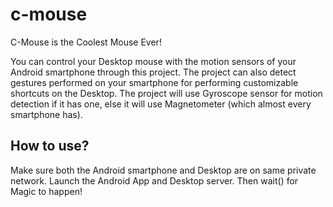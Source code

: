 # c-mouse
C-Mouse is the Coolest Mouse Ever!

You can control your Desktop mouse with the motion sensors of your Android smartphone through this project. The project can also detect gestures performed on your smartphone for performing customizable shortcuts on the Desktop. The project will use Gyroscope sensor for motion detection if it has one, else it will use Magnetometer (which almost every smartphone has).

## How to use? 
Make sure both the Android smartphone and Desktop are on same private network. Launch the Android App and Desktop server. Then wait() for Magic to happen!
